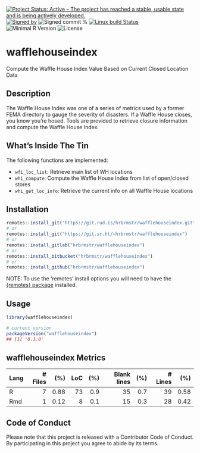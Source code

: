 
[![Project Status: Active – The project has reached a stable, usable
state and is being actively
developed.](https://www.repostatus.org/badges/latest/active.svg)](https://www.repostatus.org/#active)
[![Signed
by](https://img.shields.io/badge/Keybase-Verified-brightgreen.svg)](https://keybase.io/hrbrmstr)
![Signed commit
%](https://img.shields.io/badge/Signed_Commits-100%25-lightgrey.svg)
[![Linux build
Status](https://travis-ci.org/hrbrmstr/wafflehouseindex.svg?branch=master)](https://travis-ci.org/hrbrmstr/wafflehouseindex)  
![Minimal R
Version](https://img.shields.io/badge/R%3E%3D-3.2.0-blue.svg)
![License](https://img.shields.io/badge/License-MIT-blue.svg)

# wafflehouseindex

Compute the Waffle House Index Value Based on Current Closed Location
Data

## Description

The Waffle House Index was one of a series of metrics used by a former
FEMA directory to gauge the severity of disasters. If a Waffle House
closes, you know you’re hosed. Tools are provided to retrieve closure
information and compute the Waffle House Index.

## What’s Inside The Tin

The following functions are implemented:

  - `wfi_loc_list`: Retrieve main list of WH locations
  - `whi_compute`: Compute the Waffle House Index from list of
    open/closed stores
  - `whi_get_loc_info`: Retrieve the current info on all Waffle House
    locations

## Installation

``` r
remotes::install_git("https://git.rud.is/hrbrmstr/wafflehouseindex.git")
# or
remotes::install_git("https://git.sr.ht/~hrbrmstr/wafflehouseindex")
# or
remotes::install_gitlab("hrbrmstr/wafflehouseindex")
# or
remotes::install_bitbucket("hrbrmstr/wafflehouseindex")
# or
remotes::install_github("hrbrmstr/wafflehouseindex")
```

NOTE: To use the ‘remotes’ install options you will need to have the
[{remotes} package](https://github.com/r-lib/remotes) installed.

## Usage

``` r
library(wafflehouseindex)

# current version
packageVersion("wafflehouseindex")
## [1] '0.1.0'
```

## wafflehouseindex Metrics

| Lang | \# Files |  (%) | LoC | (%) | Blank lines | (%) | \# Lines |  (%) |
| :--- | -------: | ---: | --: | --: | ----------: | --: | -------: | ---: |
| R    |        7 | 0.88 |  73 | 0.9 |          35 | 0.7 |       39 | 0.58 |
| Rmd  |        1 | 0.12 |   8 | 0.1 |          15 | 0.3 |       28 | 0.42 |

## Code of Conduct

Please note that this project is released with a Contributor Code of
Conduct. By participating in this project you agree to abide by its
terms.
